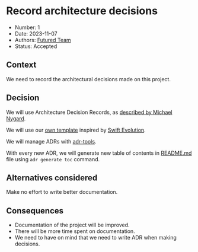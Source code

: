 # Record architecture decisions

- Number: 1
- Date: 2023-11-07
- Authors: [Futured Team](https://github.com/futured-bot)
- Status: Accepted

## Context

We need to record the architectural decisions made on this project.

## Decision

We will use Architecture Decision Records, as [described by Michael Nygard](http://thinkrelevance.com/blog/2011/11/15/documenting-architecture-decisions).

We will use our [own template](templates/template.md) inspired by
[Swift Evolution](https://github.com/apple/swift-evolution/blob/main/proposal-templates/0000-swift-template.md).

We will manage ADRs with [adr-tools](https://github.com/npryce/adr-tools).

With every new ADR, we will generate new table of contents in [README.md](README.md) file using `adr generate toc` command.

## Alternatives considered

Make no effort to write better documentation.

## Consequences

- Documentation of the project will be improved.
- There will be more time spent on documentation.
- We need to have on mind that we need to write ADR
  when making decisions.
